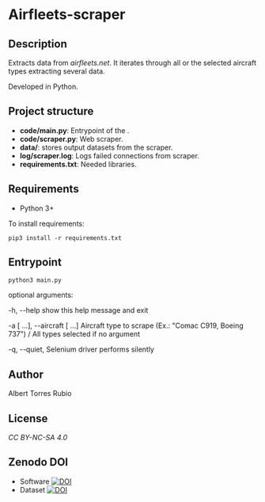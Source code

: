 # Airfleets-scraper

## Description
Extracts data from _airfleets.net_. It iterates through all or the selected aircraft types extracting several data.

Developed in Python.

## Project structure
* **code/main.py**: Entrypoint of the .
* **code/scraper.py**: Web scraper.
* **data/**: stores output datasets from the scraper.
* **log/scraper.log**: Logs failed connections from scraper.
* **requirements.txt**: Needed libraries.

## Requirements
* Python 3+

To install requirements:

`pip3 install -r requirements.txt`

## Entrypoint
`python3 main.py`

optional arguments:

  -h, --help show this help message and exit
  
  -a  [ ...], --aircraft  [ ...] Aircraft type to scrape (Ex.: "Comac C919, Boeing 737") / All types selected if no argument

  -q, --quiet, Selenium driver performs silently
  
## Author
Albert Torres Rubio

## License
_CC BY-NC-SA 4.0_

## Zenodo DOI

* Software [![DOI](https://zenodo.org/badge/253335140.svg)](https://zenodo.org/badge/latestdoi/253335140)
* Dataset [![DOI](https://zenodo.org/badge/DOI/10.5281/zenodo.3752107.svg)](https://doi.org/10.5281/zenodo.3752107)


